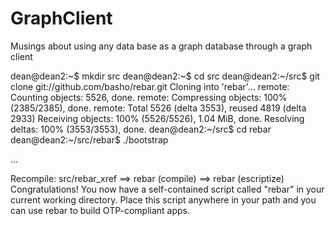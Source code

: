 GraphClient
===========

Musings about using any data base as a graph database through a graph client

dean@dean2:~$ mkdir src
dean@dean2:~$ cd src
dean@dean2:~/src$ git clone git://github.com/basho/rebar.git
Cloning into 'rebar'...
remote: Counting objects: 5526, done.
remote: Compressing objects: 100% (2385/2385), done.
remote: Total 5526 (delta 3553), reused 4819 (delta 2933)
Receiving objects: 100% (5526/5526), 1.04 MiB, done.
Resolving deltas: 100% (3553/3553), done.
dean@dean2:~/src$ cd rebar
dean@dean2:~/src/rebar$ ./bootstrap

...

Recompile: src/rebar_xref
==> rebar (compile)
==> rebar (escriptize)
Congratulations! You now have a self-contained script called "rebar" in
your current working directory. Place this script anywhere in your path
and you can use rebar to build OTP-compliant apps.
